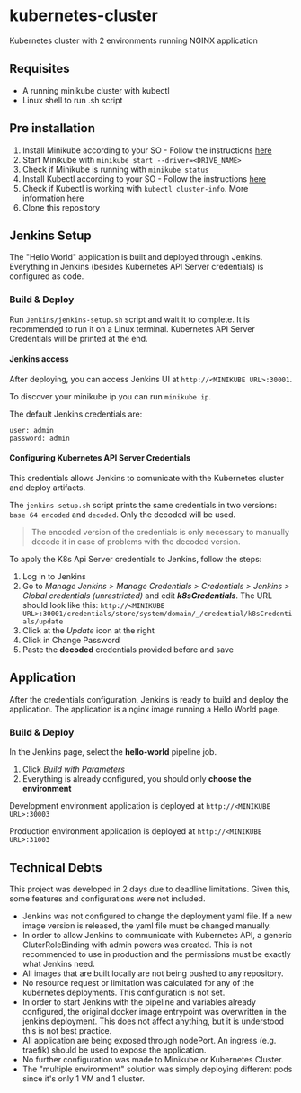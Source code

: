 # kubernetes-cluster
Kubernetes cluster with 2 environments running NGINX application

## Requisites

- A running minikube cluster with kubectl
- Linux shell to run .sh script

## Pre installation
1. Install Minikube according to your SO - Follow the instructions [here](https://kubernetes.io/docs/tasks/tools/install-minikube/)
2. Start Minikube with `minikube start --driver=<DRIVE_NAME>`
3. Check if Minikube is running with  `minikube status`
4. Install Kubectl according to your SO - Follow the instructions [here](https://kubernetes.io/docs/tasks/tools/install-kubectl/)
5. Check if Kubectl is working with `kubectl cluster-info`. More information [here](https://kubernetes.io/docs/tasks/tools/install-kubectl/#verifying-kubectl-configuration)
5. Clone this repository


## Jenkins Setup
The "Hello World" application is built and deployed through Jenkins. Everything in Jenkins (besides Kubernetes API Server credentials) is configured as code.

### Build & Deploy
Run `Jenkins/jenkins-setup.sh` script and wait it to complete. It is recommended to run it on a Linux terminal.
Kubernetes API Server Credentials will be printed at the end.

#### Jenkins access
After deploying, you can access Jenkins UI at `http://<MINIKUBE URL>:30001`.

To discover your minikube ip you can run `minikube ip`.

The default Jenkins credentials are:
```
user: admin
password: admin
```

#### Configuring Kubernetes API Server Credentials
This credentials allows Jenkins to comunicate with the Kubernetes cluster and deploy artifacts.

The `jenkins-setup.sh` script prints the same credentials in two versions: `base 64 encoded` and `decoded`. Only the decoded will be used.
> The encoded version of the credentials is only necessary to manually decode it in case of problems with the decoded version.

To apply the K8s Api Server credentials to Jenkins, follow the steps:

1. Log in to Jenkins
2. Go to *Manage Jenkins > Manage Credentials > Credentials > Jenkins > Global credentials (unrestricted)* and edit ***k8sCredentials***. The URL should look like this: ``http://<MINIKUBE URL>:30001/credentials/store/system/domain/_/credential/k8sCredentials/update``
3. Click at the *Update* icon at the right
4. Click in Change Password 
5. Paste the **decoded** credentials provided before and save

## Application
After the credentials configuration, Jenkins is ready to build and deploy the application.
The application is a nginx image running a Hello World page.

### Build & Deploy
In the Jenkins page, select the **hello-world** pipeline job.

1. Click *Build with Parameters*
2. Everything is already configured, you should only **choose the environment**

Development environment application is deployed at `http://<MINIKUBE URL>:30003`

Production environment application is deployed at `http://<MINIKUBE URL>:31003`


## Technical Debts
This project was developed in 2 days due to deadline limitations. Given this, some features and configurations were not included.

- Jenkins was not configured to change the deployment yaml file. If a new image version is released, the yaml file must be changed manually.
- In order to allow Jenkins to communicate with Kubernetes API, a generic CluterRoleBinding with admin powers was created. This is not recommended to use in production and the permissions must be exactly what Jenkins need.
- All images that are built locally are not being pushed to any repository.
- No resource request or limitation was calculated for any of the kubernetes deployments. This configuration is not set.
- In order to start Jenkins with the pipeline and variables already configured, the original docker image entrypoint was overwritten in the jenkins deployment. This does not affect anything, but it is understood this is not best practice.
- All application are being exposed through nodePort. An ingress (e.g. traefik) should be used to expose the application.
- No further configuration was made to Minikube or Kubernetes Cluster.
- The "multiple environment" solution was simply deploying different pods since it's only 1 VM and 1 cluster.	